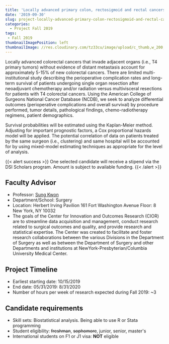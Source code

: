 ```yaml
---
title: 'Locally advanced primary colon, rectosigmoid and rectal cancers: Perioperative outcomes and survival with multivisceral resection'
date: '2019-09-30'
slug: project-locally-advanced-primary-colon-rectosigmoid-and-rectal-cancers-perioperative-outcomes-and-survival-with-multivisceral-resection
categories:
  - Project Fall 2019
tags:
 - Fall 2019
thumbnailImagePosition: left
thumbnailImage: //res.cloudinary.com/tz33cu/image/upload/c_thumb,w_200,g_face/v1547675604/2000px-Capsule__ge%CC%81lule.svg_spzxwr.png
---
```

Locally advanced colorectal cancers that invade adjacent organs (i.e., T4 primary tumors) without evidence of distant metastasis account for approximately 5-15% of new colorectal cancers.  There are limited multi-institutional study describing the perioperative complication rates and long-term survival of patients undergoing single organ resection after neoadjuvant chemotherapy and/or radiation versus multivisceral resections for patients with T4 colorectal cancers.  Using the American College of Surgeons National Cancer Database (NCDB), we seek to analyze differential outcomes (perioperative complications and overall survival) by procedure performed, tumor details, pathological findings, chemo-radiotherapy regimens, patient demographics. 

<!--more-->

Survival probabilities will be estimated using the Kaplan-Meier method.  Adjusting for important prognostic factors, a Cox proportional hazards model will be applied.  The potential correlation of data on patients treated by the same surgeon (i.e., clustering) and same hospital will be accounted for by using mixed-model estimating techniques as appropriate for the level of analysis.

{{< alert success >}}
One selected candidate will receive a stipend via the DSI Scholars program. Amount is subject to available funding.
{{< /alert >}}

## Faculty Advisor
+ Professor: [Sung Kwon](https://columbiasurgery.org/cior/cior-faculty)
+ Department/School: Surgery
+ Location: Herbert Irving Pavilion 161 Fort Washington Avenue Floor: 8 New York, NY 10032
+ The goals of the Center for Innovation and Outcomes Research (CIOR) are to streamline data acquisition and management, conduct research related to surgical outcomes and quality, and provide research and statistical expertise. The Center was created to facilitate and foster research collaborations between the various Divisions in the Department of Surgery as well as between the Department of Surgery and other Departments and institutions at NewYork-Presbyterian/Columbia University Medical Center.

## Project Timeline
+ Earliest starting date: 10/15/2019
+ End date: 05/31/2019: 8/31/2020
+ Number of hours per week of research expected during Fall 2019: ~3

## Candidate requirements
+ Skill sets: Biostatistical analysis. Being able to use R or Stata programming
+ Student eligibility: ~~freshman~~, ~~sophomore~~, junior, senior, master's
+ International students on F1 or J1 visa: **NOT** eligible
